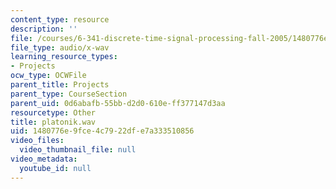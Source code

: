 ```yaml
---
content_type: resource
description: ''
file: /courses/6-341-discrete-time-signal-processing-fall-2005/1480776e9fce4c7922dfe7a333510856_platonik.wav
file_type: audio/x-wav
learning_resource_types:
- Projects
ocw_type: OCWFile
parent_title: Projects
parent_type: CourseSection
parent_uid: 0d6abafb-55bb-d2d0-610e-ff377147d3aa
resourcetype: Other
title: platonik.wav
uid: 1480776e-9fce-4c79-22df-e7a333510856
video_files:
  video_thumbnail_file: null
video_metadata:
  youtube_id: null
---
```

